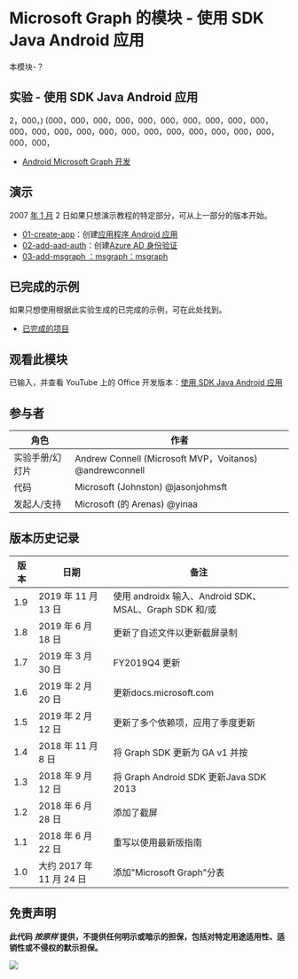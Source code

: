 # <a name="microsoft-graph-----microsoft-graph-java-sdk--android-"></a>Microsoft Graph 的模块 - 使用 SDK Java Android 应用

本模块-？

## <a name="----microsoft-graph-java-sdk--android-"></a>实验 - 使用 SDK Java Android 应用

2，000，)  (000，000，000，000，000，000，000，000，000，000，000，000，000，000，000，000，000，000，000，000，000，000，000，000，

- [Android Microsoft Graph 开发](https://docs.microsoft.com/graph/tutorials/android)

## <a name=""></a>演示

2007 [年 1 月](./demos) 2 日如果只想演示教程的特定部分，可从上一部分的版本开始。

- [01-create-app](demos/01-create-app)：创建[应用程序 Android 应用](https://docs.microsoft.com/graph/tutorials/android?tutorial-step=1)
- [02-add-aad-auth](demos/02-add-aad-auth)：创建[Azure AD 身份验证](https://docs.microsoft.com/graph/tutorials/android?tutorial-step=3)
- [03-add-msgraph ：msgraph](demos/03-add-msgraph)[：msgraph](https://docs.microsoft.com/graph/tutorials/android?tutorial-step=4)

## <a name=""></a>已完成的示例

如果只想使用根据此实验生成的已完成的示例，可在此处找到。

- [已完成的项目](demos/03-add-msgraph)

## <a name=""></a>观看此模块

已输入，并查看 YouTube 上的 Office 开发版本：[使用 SDK Java Android 应用](https://youtu.be/BLmOmv4FSsQ)

## <a name=""></a>参与者

| 角色 | 作者 |
| -------------------- | ------------------------------------------------------- |
| 实验手册/幻灯片 | Andrew Connell (Microsoft MVP，Voitanos) @andrewconnell |
| 代码 | Microsoft (Johnston) @jasonjohmsft |
| 发起人/支持 | Microsoft (的 Arenas) @yinaa |

## <a name=""></a>版本历史记录

| 版本 | 日期 | 备注 |
| ------- | ------------------ | -------------------------------------------------------------------------- |
| 1.9 | 2019 年 11 月 13 日 | 使用 androidx 输入、Android SDK、MSAL、Graph SDK 和/或 |
| 1.8 | 2019 年 6 月 18 日 | 更新了自述文件以更新截屏录制 |
| 1.7 | 2019 年 3 月 30 日 | FY2019Q4 更新 |
| 1.6 | 2019 年 2 月 20 日 | 更新docs.microsoft.com |
| 1.5 | 2019 年 2 月 12 日 | 更新了多个依赖项，应用了季度更新 |
| 1.4 | 2018 年 11 月 8 日 | 将 Graph SDK 更新为 GA v1 并按 |
| 1.3 | 2018 年 9 月 12 日 | 将 Graph Android SDK 更新Java SDK 2013 |
| 1.2 | 2018 年 6 月 28 日 | 添加了截屏 |
| 1.1 | 2018 年 6 月 22 日 | 重写以使用最新版指南 |
| 1.0 | 大约 2017 年 11 月 24 日 | 添加"Microsoft Graph"分表 |

## <a name=""></a>免责声明

**此代码 _按原样_ 提供，不提供任何明示或暗示的担保，包括对特定用途适用性、适销性或不侵权的默示担保。**

<!-- markdownlint-disable MD033 -->
<img src="https://telemetry.sharepointpnp.com/msgraph-training-android" />
